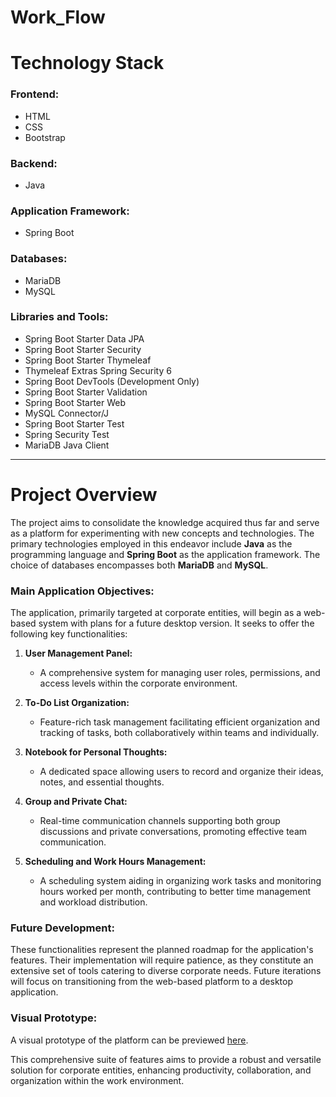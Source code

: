 # Work_Flow


# Technology Stack

### Frontend:

- HTML
- CSS
- Bootstrap

### Backend:

- Java

### Application Framework:

- Spring Boot

### Databases:

- MariaDB
- MySQL

### Libraries and Tools:

- Spring Boot Starter Data JPA
- Spring Boot Starter Security
- Spring Boot Starter Thymeleaf
- Thymeleaf Extras Spring Security 6
- Spring Boot DevTools (Development Only)
- Spring Boot Starter Validation
- Spring Boot Starter Web
- MySQL Connector/J
- Spring Boot Starter Test
- Spring Security Test
- MariaDB Java Client

---

# Project Overview

The project aims to consolidate the knowledge acquired thus far and serve as a platform for experimenting with new concepts and technologies. The primary technologies employed in this endeavor include **Java** as the programming language and **Spring Boot** as the application framework. The choice of databases encompasses both **MariaDB** and **MySQL**.

### Main Application Objectives:

The application, primarily targeted at corporate entities, will begin as a web-based system with plans for a future desktop version. It seeks to offer the following key functionalities:

1. **User Management Panel:**
   - A comprehensive system for managing user roles, permissions, and access levels within the corporate environment.

2. **To-Do List Organization:**
   - Feature-rich task management facilitating efficient organization and tracking of tasks, both collaboratively within teams and individually.

3. **Notebook for Personal Thoughts:**
   - A dedicated space allowing users to record and organize their ideas, notes, and essential thoughts.

4. **Group and Private Chat:**
   - Real-time communication channels supporting both group discussions and private conversations, promoting effective team communication.

5. **Scheduling and Work Hours Management:**
   - A scheduling system aiding in organizing work tasks and monitoring hours worked per month, contributing to better time management and workload distribution.

### Future Development:

These functionalities represent the planned roadmap for the application's features. Their implementation will require patience, as they constitute an extensive set of tools catering to diverse corporate needs. Future iterations will focus on transitioning from the web-based platform to a desktop application.

### Visual Prototype:
A visual prototype of the platform can be previewed [here](https://www.figma.com/file/odOdDSgzWptYUJmSC43The/WorkFlow?type=design&node-id=0%3A1&mode=design&t=kBviDvh6OBp9ZviP-1). 

This comprehensive suite of features aims to provide a robust and versatile solution for corporate entities, enhancing productivity, collaboration, and organization within the work environment.


